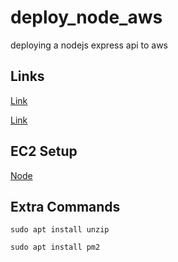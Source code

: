 # deploy_node_aws
deploying a nodejs express api to aws


## Links
[Link](https://jonathans199.medium.com/how-to-deploy-node-express-api-to-ec2-instance-in-aws-bc038a401156)

[Link](https://betterprogramming.pub/deploying-a-basic-express-api-on-amazon-ec2-eea0b54a825)

## EC2 Setup
[Node](https://www.digitalocean.com/community/tutorials/how-to-install-node-js-on-ubuntu-22-04)

## Extra Commands
```
sudo apt install unzip
```

```
sudo apt install pm2
```